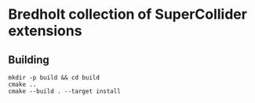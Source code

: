 # Bredholt collection of SuperCollider extensions

## Building
```
mkdir -p build && cd build
cmake ..
cmake --build . --target install
```


